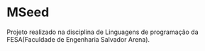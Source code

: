 # MSeed

Projeto realizado na disciplina de Linguagens de programação da FESA(Faculdade de Engenharia Salvador Arena).
